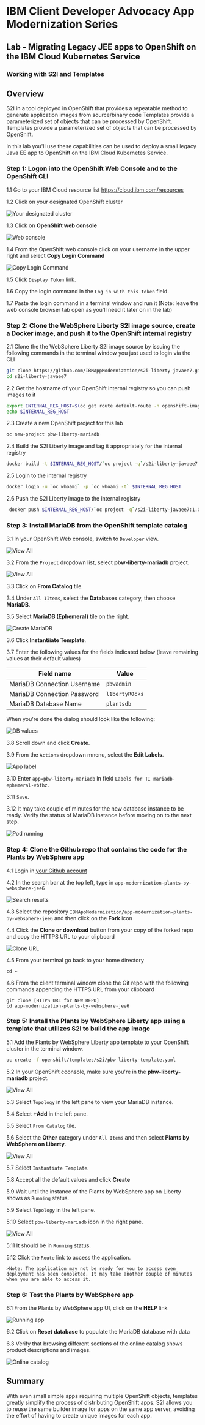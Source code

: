 # IBM Client Developer Advocacy App Modernization Series

## Lab - Migrating Legacy JEE apps to OpenShift on the IBM Cloud Kubernetes Service

### Working with S2I and Templates

## Overview

S2I in a tool deployed in OpenShift that provides a repeatable method to generate application images from source/binary code Templates provide a parameterized set of objects that can be processed by OpenShift. Templates provide a parameterized set of objects that can be processed by OpenShift.

In this lab you'll use these  capabilities can be used to deploy a small legacy  Java EE app to OpenShift on the IBM Cloud Kubernetes Service.

### Step 1: Logon into the OpenShift Web Console and to the OpenShift CLI

1.1 Go to your IBM Cloud resource list https://cloud.ibm.com/resources

1.2 Click on  your designated OpenShift cluster

   ![Your designated cluster](images/ss1.png)

1.3 Click on **OpenShift web console**

   ![Web console](images/ss2.png)

1.4 From the OpenShift web console click on your username in the upper right and select **Copy Login Command**

   ![Copy Login Command](images/ss3.png)

1.5 Click `Display Token` link.

1.6 Copy the login command in the `Log in with this token` field.

1.7 Paste the login command in a terminal window and run it (Note: leave the web console browser tab open as you'll need it later on in the lab)

### Step 2: Clone the WebSphere Liberty S2I image source, create a Docker image,  and push it to the OpenShift internal registry

2.1 Clone the  the WebSphere Liberty S2I image source by issuing the following commands in the terminal window you just used to login via the CLI

   ```bash
   git clone https://github.com/IBMAppModernization/s2i-liberty-javaee7.git
   cd s2i-liberty-javaee7
   ```

2.2 Get the hostname of your OpenShift internal registry so you can push images to it

   ```bash
   export INTERNAL_REG_HOST=$(oc get route default-route -n openshift-image-registry --template='{{ .spec.host }}')
   echo $INTERNAL_REG_HOST
   ```
2.3 Create a new OpenShift project for this lab

   ```bash
   oc new-project pbw-liberty-mariadb
   ```

2.4 Build the S2I Liberty image and tag it appropriately for the internal registry

   ```bash
   docker build -t $INTERNAL_REG_HOST/`oc project -q`/s2i-liberty-javaee7:1.0 .
   ```

2.5 Login to the internal registry

   ```bash
   docker login -u `oc whoami` -p `oc whoami -t` $INTERNAL_REG_HOST
   ```
2.6 Push the S2I Liberty image to the internal registry

   ```bash
    docker push $INTERNAL_REG_HOST/`oc project -q`/s2i-liberty-javaee7:1.0
   ```

### Step 3: Install MariaDB from the OpenShift template catalog

3.1 In your OpenShift Web console, switch to `Developer` view.

   ![View All](images/ss4-1.png)

3.2 From the `Project` dropdown list, select **pbw-liberty-mariadb** project.

   ![View All](images/ss4-2.png)

3.3 Click on **From Catalog** tile.

3.4 Under `All IItems`, select the **Databases** category, then choose **MariaDB**.

3.5 Select **MariaDB (Ephemeral)** tile on the right.

   ![Create MariaDB](images/ss5-1.png)

3.6 Click **Instantiiate Template**.

3.7 Enter the following values for the fields indicated below (leave remaining values at their default values)

| Field name | Value |
| ---------- | ----- |
| MariaDB Connection Username | `pbwadmin` |
| MariaDB Connection Password | `l1bertyR0cks` |
| MariaDB Database Name | `plantsdb`|

When you're done the dialog should look like the following:

 ![DB values](images/ss5.5-1.png)

3.8 Scroll down and click **Create**.

3.9 From the `Actions` dropdown mnenu, select the **Edit Labels**.

 ![App label](images/ss5.6-1.png)

3.10 Enter `app=pbw-liberty-mariadb` in field `Labels for TI mariadb-ephemeral-vbfhz`.

3.11 `Save`.

3.12 It may take couple of minutes for the new database instance to be ready. Verify the status of MariaDB instance before moving on to the next step.

   ![Pod running](images/ss7-1.png)

### Step 4: Clone the Github repo that contains the code for the Plants by WebSphere app

4.1  Login in [your Github account](https://github.com)

4.2  In the search bar at the top left, type in `app-modernization-plants-by-websphere-jee6`

 ![Search results](images/ss0.png)

4.3  Select the repository `IBMAppModernization/app-modernization-plants-by-websphere-jee6` and then click on the **Fork** icon

4.4  Click the **Clone or download** button from your copy of the forked repo and copy the HTTPS URL to your clipboard

 ![Clone URL](images/ss00.png)

4.5 From your terminal go back to your home directory

  ```text
  cd ~
  ```
4.6  From the client terminal window clone the Git repo  with  the following commands  appending the HTTPS URL from your clipboard

  ```text
  git clone [HTTPS URL for NEW REPO]
  cd app-modernization-plants-by-websphere-jee6
  ```

### Step 5: Install the Plants by WebSphere Liberty app using a template that utilizes S2I to build the app image   

5.1 Add the Plants by WebSphere Liberty app template to your OpenShift cluster in the terminal window.

   ```bash
   oc create -f openshift/templates/s2i/pbw-liberty-template.yaml
   ```
5.2 In your OpenShift coonsole, make sure you're in the **pbw-liberty-mariadb** project.

   ![View All](images/ss8-1.png)

5.3 Select `Topology` in the left pane to view your MariaDB instance.

5.4 Select **+Add** in the left pane.

5.5 Select `From Catalog` tile.

5.6 Select the **Other** category under `All Items` and then select **Plants by WebSphere on Liberty**.

   ![View All](images/ss8-2.png)

5.7 Select `Instantiate Template`.

5.8 Accept all the default values and click **Create**

5.9 Wait until the instance of the Plants by WebSphere app on Liberty shows as `Running` status.

5.9 Select `Topology` in the left pane.

5.10 Select `pbw-liberty-mariadb` icon in the right pane.

   ![View All](images/ss8-3.png)

5.11 It should be in `Running` status.

5.12 Click the `Route` link to access the application.

    >Note: The application may not be ready for you to access even deployment has been completed. It may take another couple of minutes when you are able to access it.


### Step 6: Test the Plants by WebSphere app

6.1 From the Plants by WebSphere app UI, click on the **HELP** link

   ![Running app](images/ss10.png)

6.2 Click on **Reset database** to populate the MariaDB database with data

6.3 Verify that browsing different sections of the online catalog shows product descriptions and images.

   ![Online catalog](images/ss11.png)

## Summary

With even small simple apps requiring multiple OpenShift  objects,  templates  greatly simplify the process of distributing OpenShift  apps. S2I allows you to reuse the  same builder image for apps on the same app server, avoiding  the effort of having to create unique images for each app.
